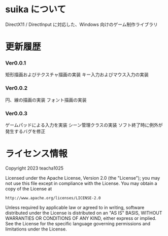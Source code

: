 ﻿# suika について

DirectX11 / DirectInput に対応した、Windows 向けのゲーム制作ライブラリ

# 更新履歴

### Ver0.0.1

矩形描画およびテクスチャ描画の実装
キー入力およびマウス入力の実装

### Ver0.0.2

円、線の描画の実装
フォント描画の実装

### Ver0.0.3

ゲームパッドによる入力を実装
シーン管理クラスの実装
ソフト終了時に例外が発生するバグを修正

# ライセンス情報

Copyright 2023 teacha1025

Licensed under the Apache License, Version 2.0 (the "License");
you may not use this file except in compliance with the License.
You may obtain a copy of the License at

    http://www.apache.org/licenses/LICENSE-2.0

Unless required by applicable law or agreed to in writing, software
distributed under the License is distributed on an "AS IS" BASIS,
WITHOUT WARRANTIES OR CONDITIONS OF ANY KIND, either express or implied.
See the License for the specific language governing permissions and
limitations under the License.
